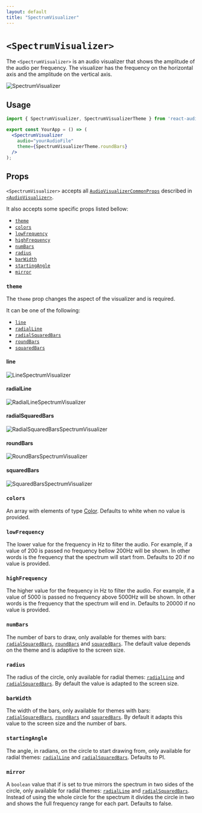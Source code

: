 ```yaml
---
layout: default
title: "SpectrumVisualizer"
---
```


# `<SpectrumVisualizer>`

The `<SpectrumVisualizer>` is an audio visualizer that shows the amplitude of the audio per frequency. The visualizer has the frequency on the horizontal axis and the amplitude on the vertical axis.

![SpectrumVisualizer](./img/spectrum_bars_rounded.png)

## Usage

```jsx
import { SpectrumVisualizer, SpectrumVisualizerTheme } from 'react-audio-visualizers';

export const YourApp = () => (
  <SpectrumVisualizer
    audio="yourAudioFile"
    theme={SpectrumVisualizerTheme.roundBars}
  />
);
```

## Props

`<SpectrumVisualizer>` accepts all [`AudioVisualizerCommonProps`](./Types.html#audiovisualizercommonprops) described in [`<AudioVisualizer>`](./AudioVisualizer.html).

It also accepts some specific props listed bellow:

- [`theme`](#theme)
- [`colors`](#colors)
- [`lowFrequency`](#lowfrequency)
- [`highFrequency`](#highfrequency)
- [`numBars`](#numbars)
- [`radius`](#radius)
- [`barWidth`](#barWidth)
- [`startingAngle`](#startingangle)
- [`mirror`](#mirror)


### `theme`

The `theme` prop changes the aspect of the visualizer and is required.

It can be one of the following:

- [`line`](#line)
- [`radialLine`](#radialline)
- [`radialSquaredBars`](#radialsquaredbars)
- [`roundBars`](#roundbars)
- [`squaredBars`](#squaredbars)

#### line

![LineSpectrumVisualizer](./img/spectrum_line.png)

#### radialLine

![RadialLineSpectrumVisualizer](./img/spectrum_radial_line.png)

#### radialSquaredBars

![RadialSquaredBarsSpectrumVisualizer](./img/spectrum_radial_squared.png)

#### roundBars

![RoundBarsSpectrumVisualizer](./img/spectrum_bars_rounded.png)

#### squaredBars

![SquaredBarsSpectrumVisualizer](./img/spectrum_bars_squared.png)

### `colors`

An array with elements of type [Color](./Types.html#color). Defaults to white when no value is provided.

### `lowFrequency`

The lower value for the frequency in Hz to filter the audio. For example, if a value of 200 is passed no frequency bellow 200Hz will be shown. In other words is the frequency that the spectrum will start from. Defaults to 20 if no value is provided.

### `highFrequency`

The higher value for the frequency in Hz to filter the audio. For example, if a value of 5000 is passed no frequency above 5000Hz will be shown. In other words is the frequency that the spectrum will end in. Defaults to 20000 if no value is provided.

### `numBars`

The number of bars to draw, only available for themes with bars: [`radialSquaredBars`](#radialsquaredbars), [`roundBars`](#roundbars) and [`squaredBars`](#squaredbars). The default value depends on the theme and is adaptive to the screen size.

### `radius`

The radius of the circle, only available for radial themes: [`radialLine`](#radialline) and [`radialSquaredBars`](#radialsquaredbars). By default the value is adapted to the screen size.

### `barWidth`

The width of the bars, only available for themes with bars: [`radialSquaredBars`](#radialsquaredbars), [`roundBars`](#roundbars) and [`squaredBars`](#squaredbars). By default it adapts this value to the screen size and the number of bars.

### `startingAngle`

The angle, in radians, on the circle to start drawing from, only available for radial themes: [`radialLine`](#radialline) and [`radialSquaredBars`](#radialsquaredbars). Defaults to PI.

### `mirror`

A `boolean` value that if is set to true mirrors the spectrum in two sides of the circle, only available for radial themes: [`radialLine`](#radialline) and [`radialSquaredBars`](#radialsquaredbars). Instead of using the whole circle for the spectrum it divides the circle in two and shows the full frequency range for each part. Defaults to false.
